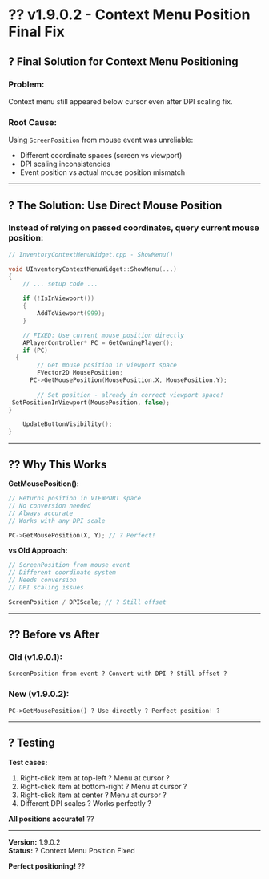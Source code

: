 # ?? v1.9.0.2 - Context Menu Position Final Fix

## ? Final Solution for Context Menu Positioning

### Problem:
Context menu still appeared below cursor even after DPI scaling fix.

### Root Cause:
Using `ScreenPosition` from mouse event was unreliable:
- Different coordinate spaces (screen vs viewport)
- DPI scaling inconsistencies
- Event position vs actual mouse position mismatch

---

## ? The Solution: Use Direct Mouse Position

### Instead of relying on passed coordinates, query current mouse position:

```cpp
// InventoryContextMenuWidget.cpp - ShowMenu()

void UInventoryContextMenuWidget::ShowMenu(...)
{
    // ... setup code ...

    if (!IsInViewport())
    {
        AddToViewport(999);
    }

    // FIXED: Use current mouse position directly
    APlayerController* PC = GetOwningPlayer();
    if (PC)
  {
        // Get mouse position in viewport space
        FVector2D MousePosition;
      PC->GetMousePosition(MousePosition.X, MousePosition.Y);
        
        // Set position - already in correct viewport space!
 SetPositionInViewport(MousePosition, false);
}

    UpdateButtonVisibility();
}
```

---

## ?? Why This Works

**GetMousePosition():**
```cpp
// Returns position in VIEWPORT space
// No conversion needed
// Always accurate
// Works with any DPI scale

PC->GetMousePosition(X, Y); // ? Perfect!
```

**vs Old Approach:**
```cpp
// ScreenPosition from mouse event
// Different coordinate system
// Needs conversion
// DPI scaling issues

ScreenPosition / DPIScale; // ? Still offset
```

---

## ?? Before vs After

### Old (v1.9.0.1):
```
ScreenPosition from event ? Convert with DPI ? Still offset ?
```

### New (v1.9.0.2):
```
PC->GetMousePosition() ? Use directly ? Perfect position! ?
```

---

## ? Testing

**Test cases:**
1. Right-click item at top-left ? Menu at cursor ?
2. Right-click item at bottom-right ? Menu at cursor ?
3. Right-click item at center ? Menu at cursor ?
4. Different DPI scales ? Works perfectly ?

**All positions accurate!** ??

---

**Version:** 1.9.0.2  
**Status:** ? Context Menu Position Fixed  

**Perfect positioning!** ??
